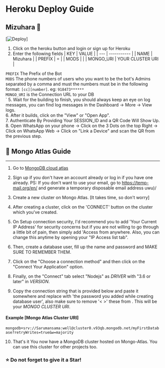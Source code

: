 # Heroku Deploy Guide
##  Mizuhara 👒<br>
[![Deploy](https://www.herokucdn.com/deploy/button.svg)]

1. Click on the heroku button and login or sign up for Heroku
2. Enter the following fields
    | KEY | VALUE |
    | --- | ----------- |
    | NAME | Mizuhara |
    | PREFIX | = |
    | MODS |  |
    | MONGO_URI | YOUR CLUSTER URI |

`PREFIX` The Prefix of the Bot <br>
`MODS` The phone numbers of users who you want to be the bot's Admins separated by a comma and must the numbers must be in the following format: `[cc][number]`. eg: `918473******`<br>
`MONGO_URI` is the Connection URL to your DB<br>`
5. Wait for the building to finish, you should always keep an eye on log messages, you can find log messages in the Dashboard -> More -> View logs.<br>
6. After it builds, click on the "View" or "Open App".<br>
7. Authenticate By Providing Your SESSION_ID and a QR Code Will Show Up.<br>
8. Open WhatsApp on your phone -> Click on the 3 Dots on the top Right -> Click on WhatsApp Web -> Click on "Link a Device" and scan the QR from the previous step.<br>


## 💚️ Mongo Atlas Guide 
-----------------
1. Go to [MongoDB cloud atlas](https://www.mongodb.com/cloud/atlas)

2. Sign up if you don't have an account already or log in if you have one already.
PS: If you don't want to use your email, go to https://temp-mail.org/en/ and generate a temporary disposable email address uwu)/
3. Create a new cluster on Mongo Atlas. [It takes time, so don't worry]
4. After creating a cluster, click on the 'CONNECT' button on the cluster which you've created.
5. On Setup connection security, I'd recommend you to add 'Your Current IP Address' for security concerns but if you are not willing to go through a little bit of pain, then simply add 'Access from anywhere. Also, you can change this anytime by opening your "IP Access list tab".
6. Then, create a database user, fill up the name and password and MAKE SURE TO REMEMBER THEM.
7. Click on the "Choose a connection method" and then click on the "Connect Your Application" option.
8. Finally, on the "Connect" tab select "Nodejs" as _DRIVER_ with "3.6 or later" in _VERSION_.
9. Copy the connection string that is provided below and paste it somewhere and replace <password> with 'the password you added while creating database user', also make sure to remove '< >' these from <yourPassword>. This will be your _MONGO CLUSTER URI_.
#### Example [Mongo Atlas Cluster URI]
```mongodb+srv://Sarumansama:well@cluster0.v93qb.mongodb.net/myFirstDatabase?retryWrites=true&w=majority```

10. That's it You now have a MongoDB cluster hosted on Mongo-Atlas. You can use this cluster for other projects too.

### ⭐️ Do not forget to give it a Star!

